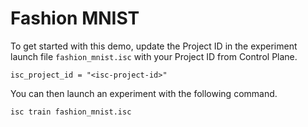 # Fashion MNIST
To get started with this demo, update the Project ID in the experiment launch file `fashion_mnist.isc` with your Project ID from Control Plane.

```
isc_project_id = "<isc-project-id>"
```

You can then launch an experiment with the following command.

```bash
isc train fashion_mnist.isc
```